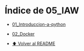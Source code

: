 # Índice de 05_IAW

- [01_Introduccion-a-python](./01_Introduccion-a-python/Index.md)
- [02_Docker](./02_Docker/Index.md)

- [⬆️ Volver al README](/README.md)

